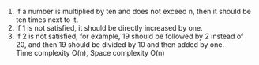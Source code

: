 1. If a number is multiplied by ten and does not exceed n, then it should be ten times next to it.  
2. If 1 is not satisfied, it should be directly increased by one.  
3. If 2 is not satisfied, for example, 19 should be followed by 2 instead of 20, and then 19 should be divided by 10 and then added by one.  
Time complexity O(n), Space complexity O(n)
